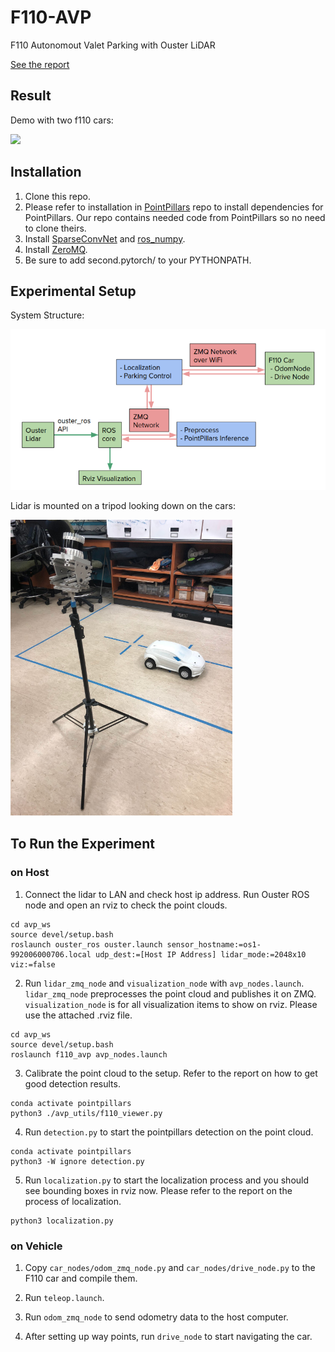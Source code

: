 # F110-AVP
F110 Autonomout Valet Parking with Ouster LiDAR

[See the report](F110_AVP_Early_Progress_Report.pdf)

## Result
Demo with two f110 cars:

![](avp_utils/avp2_800.gif)

## Installation
1. Clone this repo.
2. Please refer to installation in [PointPillars](https://github.com/nutonomy/second.pytorch) repo to install dependencies for PointPillars. Our repo contains needed code from PointPillars so no need to clone theirs.
3. Install [SparseConvNet](https://github.com/facebookresearch/SparseConvNet) and [ros_numpy](https://github.com/eric-wieser/ros_numpy).
4. Install [ZeroMQ](http://wiki.zeromq.org/intro:get-the-software).
5. Be sure to add second.pytorch/ to your PYTHONPATH.

## Experimental Setup
System Structure:

![](avp_utils/system.png)

Lidar is mounted on a tripod looking down on the cars:

![](avp_utils/setup.png)

## To Run the Experiment

### on Host
1. Connect the lidar to LAN and check host ip address. Run Ouster ROS node and open an rviz to check the point clouds.
```
cd avp_ws
source devel/setup.bash
roslaunch ouster_ros ouster.launch sensor_hostname:=os1-992006000706.local udp_dest:=[Host IP Address] lidar_mode:=2048x10 viz:=false
```

2. Run `lidar_zmq_node` and `visualization_node` with `avp_nodes.launch`. `lidar_zmq_node` preprocesses the point cloud and publishes it on ZMQ. `visualization_node` is for all visualization items to show on rviz. Please use the attached .rviz file.
```
cd avp_ws
source devel/setup.bash
roslaunch f110_avp avp_nodes.launch
```

3. Calibrate the point cloud to the setup. Refer to the report on how to get good detection results.
```
conda activate pointpillars
python3 ./avp_utils/f110_viewer.py
```

4. Run `detection.py` to start the pointpillars detection on the point cloud.
```
conda activate pointpillars
python3 -W ignore detection.py
```

5. Run `localization.py` to start the localization process and you should see bounding boxes in rviz now. Please refer to the report on the process of localization.
```
python3 localization.py
```
### on Vehicle
1. Copy `car_nodes/odom_zmq_node.py` and `car_nodes/drive_node.py` to the F110 car and compile them.

2. Run `teleop.launch`.

3. Run `odom_zmq_node` to send odometry data to the host computer.

4. After setting up way points, run `drive_node` to start navigating the car.

